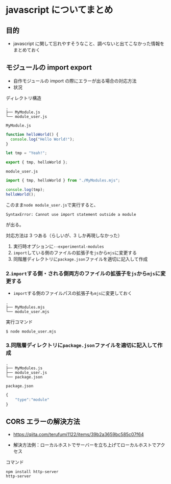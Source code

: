 # javascript についてまとめ

## 目的

- javascript に関して忘れやすそうなこと、調べないと出てこなかった情報をまとめておく

## モジュールの import export

- 自作モジュールの import の際にエラーが出る場合の対応方法
- 状況

ディレクトリ構造

```
.
├── MyModule.js
└── module_user.js
```

`MyModule.js`

```javascript
function helloWorld() {
  console.log("Hello World!");
}

let tmp = "Yeah!";

export { tmp, helloWorld };
```

`module_user.js`

```javascript
import { tmp, helloWorld } from "./MyModules.mjs";

console.log(tmp);
helloWorld();
```

このまま`node module_user.js`で実行すると、

```
SyntaxError: Cannot use import statement outside a module
```

が出る。

対応方法は 3 つある（らしいが、3 しか再現しなかった）

1. 実行時オプションに`--experimental-modules`
1. `import`している側のファイルの拡張子を`js`から`mjs`に変更する
1. 同階層ディレクトリに`package.json`ファイルを適切に記入して作成

### 2.`import`する側・される側両方のファイルの拡張子を`js`から`mjs`に変更する

- `import`する側のファイルパスの拡張子も`mjs`に変更しておく

```
.
├── MyModules.mjs
└── module_user.mjs
```

実行コマンド

```
$ node module_user.mjs
```

### 3.同階層ディレクトリに`package.json`ファイルを適切に記入して作成

```
.
├── MyModules.js
├── module_user.js
└── package.json
```

`package.json`

```javascript
{
    "type":"module"
}
```

## CORS エラーの解決方法

- https://qiita.com/terufumi1122/items/39b2a3659bc585c07f64

- 解決方法例：ローカルホストでサーバーを立ち上げてローカルホストでアクセス

コマンド

```
npm install http-server
http-server
```
